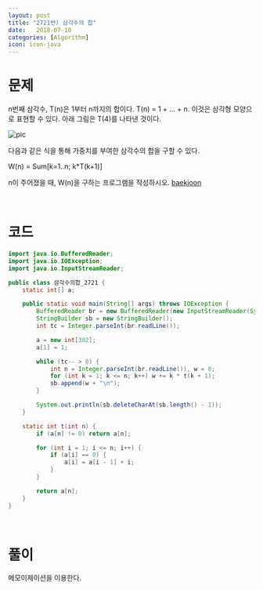 ```yaml
---
layout: post
title: "2721번) 삼각수의 합"
date:   2018-07-10
categories: [Algorithm]
icon: icon-java
---
```


# 문제
n번째 삼각수, T(n)은 1부터 n까지의 합이다. T(n) = 1 + ... + n. 이것은 삼각형 모양으로 표현할 수 있다. 아래 그림은 T(4)를 나타낸 것이다.

![pic](https://www.acmicpc.net/upload/images/tsum.png)

다음과 같은 식을 통해 가중치를 부여한 삼각수의 합을 구할 수 있다.

W(n) = Sum[k=1..n; k*T(k+1)]

n이 주어졌을 때, W(n)을 구하는 프로그램을 작성하시오. [baekjoon](https://www.acmicpc.net/problem/2721)

<br>

# 코드
```java
import java.io.BufferedReader;
import java.io.IOException;
import java.io.InputStreamReader;

public class 삼각수의합_2721 {
    static int[] a;

    public static void main(String[] args) throws IOException {
        BufferedReader br = new BufferedReader(new InputStreamReader(System.in));
        StringBuilder sb = new StringBuilder();
        int tc = Integer.parseInt(br.readLine());

        a = new int[302];
        a[1] = 1;

        while (tc-- > 0) {
            int n = Integer.parseInt(br.readLine()), w = 0;
            for (int k = 1; k <= n; k++) w += k * t(k + 1);
            sb.append(w + "\n");
        }

        System.out.println(sb.deleteCharAt(sb.length() - 1));
    }

    static int t(int n) {
        if (a[n] != 0) return a[n];

        for (int i = 1; i <= n; i++) {
            if (a[i] == 0) {
                a[i] = a[i - 1] + i;
            }
        }

        return a[n];
    }
}
```

<br>

# 풀이
메모이제이션을 이용한다.
